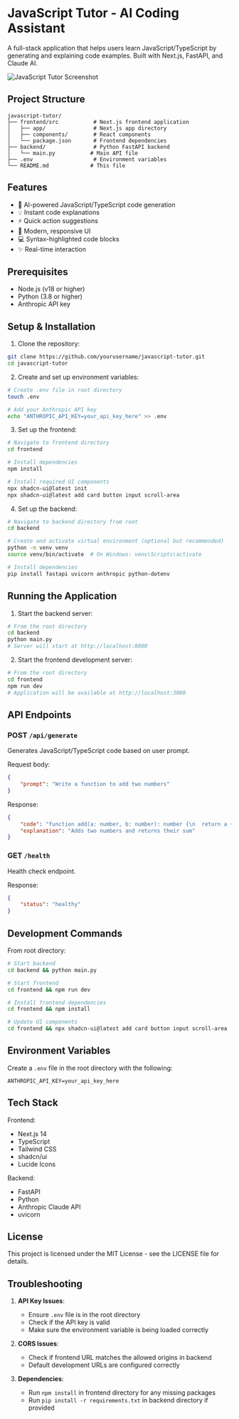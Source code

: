 # JavaScript Tutor - AI Coding Assistant

A full-stack application that helps users learn JavaScript/TypeScript by generating and explaining code examples. Built with Next.js, FastAPI, and Claude AI.

![JavaScript Tutor Screenshot](https://via.placeholder.com/800x400)

## Project Structure

```
javascript-tutor/
├── frontend/src           # Next.js frontend application
│   ├── app/               # Next.js app directory
│   ├── components/        # React components
│   └── package.json       # Frontend dependencies
├── backend/               # Python FastAPI backend
│   └── main.py           # Main API file
├── .env                   # Environment variables
└── README.md             # This file
```

## Features

- 🤖 AI-powered JavaScript/TypeScript code generation
- 💡 Instant code explanations
- ⚡ Quick action suggestions
- 🎨 Modern, responsive UI
- 💻 Syntax-highlighted code blocks
- ✨ Real-time interaction

## Prerequisites

- Node.js (v18 or higher)
- Python (3.8 or higher)
- Anthropic API key

## Setup & Installation

1. Clone the repository:
```bash
git clone https://github.com/yourusername/javascript-tutor.git
cd javascript-tutor
```

2. Create and set up environment variables:
```bash
# Create .env file in root directory
touch .env

# Add your Anthropic API key
echo "ANTHROPIC_API_KEY=your_api_key_here" >> .env
```

3. Set up the frontend:
```bash
# Navigate to frontend directory
cd frontend

# Install dependencies
npm install

# Install required UI components
npx shadcn-ui@latest init
npx shadcn-ui@latest add card button input scroll-area
```

4. Set up the backend:
```bash
# Navigate to backend directory from root
cd backend

# Create and activate virtual environment (optional but recommended)
python -m venv venv
source venv/bin/activate  # On Windows: venv\Scripts\activate

# Install dependencies
pip install fastapi uvicorn anthropic python-dotenv
```

## Running the Application

1. Start the backend server:
```bash
# From the root directory
cd backend
python main.py
# Server will start at http://localhost:8000
```

2. Start the frontend development server:
```bash
# From the root directory
cd frontend
npm run dev
# Application will be available at http://localhost:3000
```

## API Endpoints

### POST `/api/generate`
Generates JavaScript/TypeScript code based on user prompt.

Request body:
```json
{
    "prompt": "Write a function to add two numbers"
}
```

Response:
```json
{
    "code": "function add(a: number, b: number): number {\n  return a + b;\n}",
    "explanation": "Adds two numbers and returns their sum"
}
```

### GET `/health`
Health check endpoint.

Response:
```json
{
    "status": "healthy"
}
```

## Development Commands

From root directory:

```bash
# Start backend
cd backend && python main.py

# Start frontend
cd frontend && npm run dev

# Install frontend dependencies
cd frontend && npm install

# Update UI components
cd frontend && npx shadcn-ui@latest add card button input scroll-area
```

## Environment Variables

Create a `.env` file in the root directory with the following:

```env
ANTHROPIC_API_KEY=your_api_key_here
```

## Tech Stack

Frontend:
- Next.js 14
- TypeScript
- Tailwind CSS
- shadcn/ui
- Lucide Icons

Backend:
- FastAPI
- Python
- Anthropic Claude API
- uvicorn



## License

This project is licensed under the MIT License - see the LICENSE file for details.

## Troubleshooting

1. **API Key Issues**:
   - Ensure `.env` file is in the root directory
   - Check if the API key is valid
   - Make sure the environment variable is being loaded correctly

2. **CORS Issues**:
   - Check if frontend URL matches the allowed origins in backend
   - Default development URLs are configured correctly

3. **Dependencies**:
   - Run `npm install` in frontend directory for any missing packages
   - Run `pip install -r requirements.txt` in backend directory if provided



